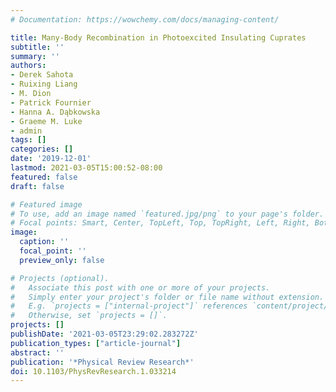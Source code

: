 ```yaml
---
# Documentation: https://wowchemy.com/docs/managing-content/

title: Many-Body Recombination in Photoexcited Insulating Cuprates
subtitle: ''
summary: ''
authors:
- Derek Sahota
- Ruixing Liang
- M. Dion
- Patrick Fournier
- Hanna A. Dąbkowska
- Graeme M. Luke
- admin
tags: []
categories: []
date: '2019-12-01'
lastmod: 2021-03-05T15:00:52-08:00
featured: false
draft: false

# Featured image
# To use, add an image named `featured.jpg/png` to your page's folder.
# Focal points: Smart, Center, TopLeft, Top, TopRight, Left, Right, BottomLeft, Bottom, BottomRight.
image:
  caption: ''
  focal_point: ''
  preview_only: false

# Projects (optional).
#   Associate this post with one or more of your projects.
#   Simply enter your project's folder or file name without extension.
#   E.g. `projects = ["internal-project"]` references `content/project/deep-learning/index.md`.
#   Otherwise, set `projects = []`.
projects: []
publishDate: '2021-03-05T23:29:02.283272Z'
publication_types: ["article-journal"]
abstract: ''
publication: '*Physical Review Research*'
doi: 10.1103/PhysRevResearch.1.033214
---
```

